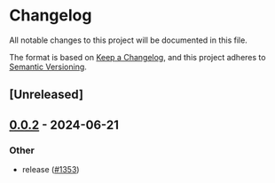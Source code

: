 # Changelog
All notable changes to this project will be documented in this file.

The format is based on [Keep a Changelog](https://keepachangelog.com/en/1.0.0/),
and this project adheres to [Semantic Versioning](https://semver.org/spec/v2.0.0.html).

## [Unreleased]

## [0.0.2](https://github.com/farm-fe/farm/compare/farmfe_testing-v0.0.1...farmfe_testing-v0.0.2) - 2024-06-21

### Other
- release ([#1353](https://github.com/farm-fe/farm/pull/1353))
